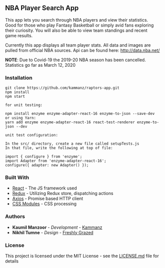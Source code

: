 ## NBA Player Search App

This app lets you search through NBA players and view their statistics. Good for those who play Fantasy Basketball or simply avid fans exploring their curiosity. You will also be able to view team standings and recent game results.

Currently this app displays all team player stats. All data and images are pulled from official NBA sources. Api can be found here: http://data.nba.net/

**NOTE**: Due to Covid-19 the 2019-20 NBA season has been cancelled. Statistics go far as March 12, 2020

### Installation

```
git clone https://github.com/kammanz/raptors-app.git
npm install
npm start

for unit testing:

npm install enzyme enzyme-adapter-react-16 enzyme-to-json --save-dev
or using Yarn: 
yarn add enzyme enzyme-adapter-react-16 react-test-renderer enzyme-to-json --dev

unit test configuration:

In the src/ directory, create a new file called setupTests.js
In that file, write the following at top of file:

import { configure } from 'enzyme';
import Adapter from 'enzyme-adapter-react-16';
configure({ adapter: new Adapter() });
```

### Built With

- [React](https://reactjs.org/) - The JS framework used
- [Redux](https://github.com/reduxjs/react-redux) - Utilizing Redux store, dispatching actions
- [Axios](https://github.com/axios/axios) - Promise based HTTP client
- [CSS Modules](https://github.com/css-modules/css-modules) - CSS processing

### Authors

- **Kaumil Manzoor** - _Development_ - [Kammanz](http://kammanz.com/)
- **Nikhil Tumne** - _Design_ - [Freshly Grazed](http://freshlygrazed.com/)

### License

This project is licensed under the MIT License - see the [LICENSE.md](https://www.mit.edu/~amini/LICENSE.md) file for details
